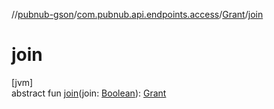 //[pubnub-gson](../../../index.md)/[com.pubnub.api.endpoints.access](../index.md)/[Grant](index.md)/[join](join.md)

# join

[jvm]\
abstract fun [join](join.md)(join: [Boolean](https://kotlinlang.org/api/latest/jvm/stdlib/kotlin/-boolean/index.html)): [Grant](index.md)
